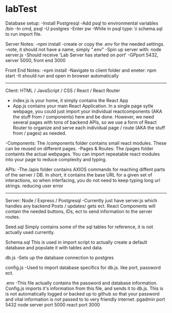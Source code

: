 # labTest

Database setup:
-Install Postgresql
-Add psql to environmental variables /bin
-In cmd, psql -U postgres
-Enter pw
-While in psql type: \i schema.sql to run import file.

Server Notes:
-npm install
-create or copy the .env for the needed settings.
-note, it should not have a name, simply ".env"
-Spin up server with: node server.js
-Should receive 'Lab Server has started on port'
-GPport 5432, server 5000, front end 3000

Front End Notes:
-npm install
-Navigate to client folder and eneter: npm start
-It should run and open in browser automatically

---

Client: HTML / JavaScript / CSS / React / React Router

-   index.js is your home, it simply contains the React App
-   App.js contains your main React Application. In a single page sytle webpage, you could just import your individual reactcomponents (AKA the stuff from / components) here and be done. However, we need several pages with tons of backend APIs, so we use a form of React Router to organize and serve each individual page / route (AKA the stuff from / pages) as needed.

-Components: The /components folder contains small react modules. These can be reused on different pages.
-Pages & Routes: The /pages folder containts the actual webpages. You can import repeatable react modules into your page to reduce complexity and typing.

APIs:
-The /apis folder contains AXIOS commands for reaching diffent parts of the server / DB. In short, it contains the base URL for a given set of interactions, so when interfacing, you do not need to keep typing long url strings. reducing user error

---

Server: Node / Express / Postgresql
-Currently just have server.js which handles any backend Posts / updates/ gets ect. React Components will contain the needed buttons, IDs, ect to send information to the server routes.

Seed.sql
Simply contains some of the sql tables for reference, it is not actually used currently.

Schema.sql
This is used in import script to actually create a default database and populate it with tables and data.

db.js
-Sets up the database connection to postgres

config.js
-Used to import database specifics for db.js. like port, password ect.

.env
-This file actually contains the password and database information. Config.js imports it's information from this file, and sends it to db.js. This is is not automatically logged or backed up to github so that your password and vital information is not passed to to very friendly internet.
pgadmin port 5432
node server port 5000
react port 3000
